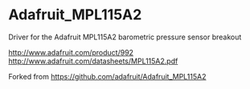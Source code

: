 Adafruit_MPL115A2
=================

Driver for the Adafruit MPL115A2 barometric pressure sensor breakout

http://www.adafruit.com/product/992
http://www.adafruit.com/datasheets/MPL115A2.pdf

Forked from https://github.com/adafruit/Adafruit_MPL115A2